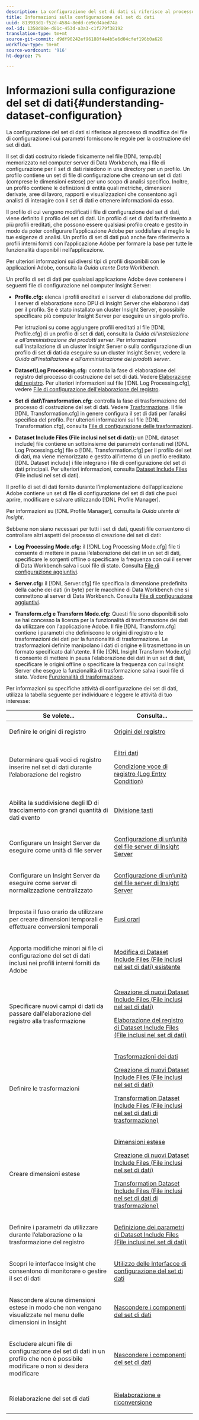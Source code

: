 ```yaml
---
description: La configurazione del set di dati si riferisce al processo di modifica dei file di configurazione i cui parametri forniscono le regole per la costruzione del set di dati.
title: Informazioni sulla configurazione del set di dati
uuid: 813933d1-f52d-4584-8edd-ce9cd4aed74a
exl-id: 1358d08e-d81c-453d-a3a3-c1f279f38192
translation-type: tm+mt
source-git-commit: d9df90242ef96188f4e4b5e6d04cfef196b0a628
workflow-type: tm+mt
source-wordcount: '916'
ht-degree: 7%

---
```


# Informazioni sulla configurazione del set di dati{#understanding-dataset-configuration}

La configurazione del set di dati si riferisce al processo di modifica dei file di configurazione i cui parametri forniscono le regole per la costruzione del set di dati.

Il set di dati costruito risiede fisicamente nel file [!DNL temp.db] memorizzato nel computer server di Data Workbench, ma i file di configurazione per il set di dati risiedono in una directory per un profilo. Un profilo contiene un set di file di configurazione che creano un set di dati (comprese le dimensioni estese) per uno scopo di analisi specifico. Inoltre, un profilo contiene le definizioni di entità quali metriche, dimensioni derivate, aree di lavoro, rapporti e visualizzazioni che consentono agli analisti di interagire con il set di dati e ottenere informazioni da esso.

Il profilo di cui vengono modificati i file di configurazione del set di dati, viene definito il profilo del set di dati. Un profilo di set di dati fa riferimento a più profili ereditati, che possono essere qualsiasi profilo creato e gestito in modo da poter configurare l’applicazione Adobe per soddisfare al meglio le tue esigenze di analisi. Un profilo di set di dati può anche fare riferimento a profili interni forniti con l’applicazione Adobe per formare la base per tutte le funzionalità disponibili nell’applicazione.

Per ulteriori informazioni sui diversi tipi di profili disponibili con le applicazioni Adobe, consulta la *Guida utente Data Workbench*.

<!--
c_req_config_files.xml
-->

Un profilo di set di dati per qualsiasi applicazione Adobe deve contenere i seguenti file di configurazione nel computer Insight Server:

* **Profile.cfg:** elenca i profili ereditati e i server di elaborazione del profilo. I server di elaborazione sono DPU di Insight Server che elaborano i dati per il profilo. Se è stato installato un cluster Insight Server, è possibile specificare più computer Insight Server per eseguire un singolo profilo.

   Per istruzioni su come aggiungere profili ereditati al file [!DNL Profile.cfg] di un profilo di set di dati, consulta la *Guida all’installazione e all’amministrazione dei prodotti server*. Per informazioni sull&#39;installazione di un cluster Insight Server o sulla configurazione di un profilo di set di dati da eseguire su un cluster Insight Server, vedere la *Guida all&#39;installazione e all&#39;amministrazione dei prodotti server*.

* **Dataset\Log Processing.cfg:** controlla la fase di elaborazione del registro del processo di costruzione del set di dati. Vedere [Elaborazione del registro](../../home/c-dataset-const-proc/c-dataset-constr.md#concept-8a63892878004dc389c7dad784fcb061). Per ulteriori informazioni sul file [!DNL Log Processing.cfg], vedere [File di configurazione dell&#39;elaborazione del registro](../../home/c-dataset-const-proc/c-log-proc-config-file/c-abt-log-proc-config-file.md).

* **Set di dati\Transformation.cfg:** controlla la fase di trasformazione del processo di costruzione del set di dati. Vedere [Trasformazione](../../home/c-dataset-const-proc/c-dataset-constr.md#concept-88f72e0897a744b5bc03df5039264dda). Il file [!DNL Transformation.cfg] in genere configura il set di dati per l’analisi specifica del profilo. Per ulteriori informazioni sul file [!DNL Transformation.cfg], consulta [File di configurazione delle trasformazioni](../../home/c-dataset-const-proc/c-trans-config-file/c-abt-trans-config-file.md).

* **Dataset Include Files (File inclusi nel set di dati):**  un  [!DNL dataset include] file contiene un sottoinsieme dei parametri contenuti nel  [!DNL Log Processing.cfg] file o  [!DNL Transformation.cfg] per il profilo del set di dati, ma viene memorizzato e gestito all’interno di un profilo ereditato. [!DNL Dataset include] i file integrano i file di configurazione del set di dati principali. Per ulteriori informazioni, consulta [Dataset Include Files](../../home/c-dataset-const-proc/c-dataset-inc-files/c-abt-dataset-inc-files.md) (File inclusi nel set di dati).

Il profilo di set di dati fornito durante l’implementazione dell’applicazione Adobe contiene un set di file di configurazione del set di dati che puoi aprire, modificare e salvare utilizzando [!DNL Profile Manager].

Per informazioni su [!DNL Profile Manager], consulta la *Guida utente di Insight*.

<!--
c_addl_config_files.xml
-->

Sebbene non siano necessari per tutti i set di dati, questi file consentono di controllare altri aspetti del processo di creazione dei set di dati:

* **Log Processing Mode.cfg:** il  [!DNL Log Processing Mode.cfg] file ti consente di mettere in pausa l’elaborazione dei dati in un set di dati, specificare le sorgenti offline o specificare la frequenza con cui il server di Data Workbench salva i suoi file di stato. Consulta [File di configurazione aggiuntivi](../../home/c-dataset-const-proc/c-add-config-files/c-add-config-files.md#concept-1afef4f88f1e467ab4326875fd1d3004).

* **Server.cfg:** il  [!DNL Server.cfg] file specifica la dimensione predefinita della cache dei dati (in byte) per le macchine di Data Workbench che si connettono al server di Data Workbench. Consulta [File di configurazione aggiuntivi](../../home/c-dataset-const-proc/c-add-config-files/c-add-config-files.md#concept-1afef4f88f1e467ab4326875fd1d3004).

* **Transform.cfg e Transform Mode.cfg:** Questi file sono disponibili solo se hai concesso la licenza per la funzionalità di trasformazione dei dati da utilizzare con l&#39;applicazione Adobe. Il file [!DNL Transform.cfg] contiene i parametri che definiscono le origini di registro e le trasformazioni dei dati per la funzionalità di trasformazione. Le trasformazioni definite manipolano i dati di origine e li trasmettono in un formato specificato dall&#39;utente. Il file [!DNL Insight Transform Mode.cfg] ti consente di mettere in pausa l’elaborazione dei dati in un set di dati, specificare le origini offline o specificare la frequenza con cui Insight Server che esegue la funzionalità di trasformazione salva i suoi file di stato. Vedere [Funzionalità di trasformazione](https://docs.adobe.com/content/help/en/data-workbench/using/server-admin-install/transform/t-config-tfm.html).

<!--
c_next_steps.xml
-->

Per informazioni su specifiche attività di configurazione dei set di dati, utilizza la tabella seguente per individuare e leggere le attività di tuo interesse:

<table id="table_394CFB5135274545B5DA37952EC6943E"> 
 <thead> 
  <tr> 
   <th colname="col1" class="entry"> Se volete... </th> 
   <th colname="col2" class="entry"> Consulta... </th> 
  </tr> 
 </thead>
 <tbody> 
  <tr> 
   <td colname="col1"> <p>Definire le origini di registro </p> </td> 
   <td colname="col2"> <p><a href="../../home/c-dataset-const-proc/c-log-proc-config-file/c-log-sources.md#concept-6714c720fac044cbb9af003bf401b2ea"> Origini del registro </a> </p> </td> 
  </tr> 
  <tr> 
   <td colname="col1"> <p>Determinare quali voci di registro inserire nel set di dati durante l’elaborazione del registro </p> </td> 
   <td colname="col2"> <p> <a href="../../home/c-dataset-const-proc/c-log-proc-config-file/c-info-log-proc-param.md#concept-41bd49bf6b64442d91c232ec67529a3d"> Filtri dati</a> </p> <p> <a href="../../home/c-dataset-const-proc/c-log-proc-config-file/c-info-log-proc-param.md#concept-ecaff95cee4e40bc90f81e099c5fc934">Condizione voce di registro (Log Entry Condition)</a> </p> </td> 
  </tr> 
  <tr> 
   <td colname="col1"> <p>Abilita la suddivisione degli ID di tracciamento con grandi quantità di dati evento </p> </td> 
   <td colname="col2"> <p><a href="../../home/c-dataset-const-proc/c-log-proc-config-file/c-info-log-proc-param.md#concept-64b416bbe42f4d689f90df246f7f7caf"> Divisione tasti</a> </p> </td> 
  </tr> 
  <tr> 
   <td colname="col1"> <p>Configurare un Insight Server da eseguire come unità di file server </p> </td> 
   <td colname="col2"> <p><a href="../../home/c-dataset-const-proc/c-log-proc-config-file/c-ins-svr-file-svr-unit.md#concept-995abff3fce34e439fb3f7f47191c80d"> Configurazione di un’unità del file server di Insight Server  </a> </p> </td> 
  </tr> 
  <tr> 
   <td colname="col1"> <p>Configurare un Insight Server da eseguire come server di normalizzazione centralizzato </p> </td> 
   <td colname="col2"> <p><a href="../../home/c-dataset-const-proc/c-log-proc-config-file/c-ins-svr-file-svr-unit.md#concept-995abff3fce34e439fb3f7f47191c80d"> Configurazione di un’unità del file server di Insight Server  </a> </p> </td> 
  </tr> 
  <tr> 
   <td colname="col1"> <p>Imposta il fuso orario da utilizzare per creare dimensioni temporali e effettuare conversioni temporali </p> </td> 
   <td colname="col2"> <p><a href="../../home/c-dataset-const-proc/c-trans-config-file/c-spec-trans-param/c-time-zones.md#concept-9cf16b1cb4874f7d85e1dd950fdb4956"> Fusi orari </a> </p> </td> 
  </tr> 
  <tr> 
   <td colname="col1"> <p>Apporta modifiche minori ai file di configurazione del set di dati inclusi nei profili interni forniti da Adobe </p> </td> 
   <td colname="col2"> <p><a href="../../home/c-dataset-const-proc/c-dataset-inc-files/c-work-dataset-inc-files/t-edit-ex-dataset-inc-files.md#task-456c04e38ebc425fb35677a6bb6aa077"> Modifica di Dataset Include Files (File inclusi nel set di dati) esistente </a> </p> </td> 
  </tr> 
  <tr> 
   <td colname="col1"> <p>Specificare nuovi campi di dati da passare dall'elaborazione del registro alla trasformazione </p> </td> 
   <td colname="col2"> <p> <a href="../../home/c-dataset-const-proc/c-dataset-inc-files/c-work-dataset-inc-files/t-create-new-dataset-inc-files.md#task-b29f30605c374a6ca747ac843337b06e">Creazione di nuovi Dataset Include Files (File inclusi nel set di dati)</a> </p> <p> <a href="../../home/c-dataset-const-proc/c-dataset-inc-files/c-types-dataset-inc-files/c-log-proc-dataset-inc-files/c-log-proc-dataset-inc-files.md#concept-999475a22519432e98844622ca95b6ab">Elaborazione del registro di Dataset Include Files (File inclusi nel set di dati)</a> </p> </td> 
  </tr> 
  <tr> 
   <td colname="col1"> <p>Definire le trasformazioni </p> </td> 
   <td colname="col2"> <p> <a href="../../home/c-dataset-const-proc/c-data-trans/c-abt-transf.md"> Trasformazioni dei dati </a> </p> <p> <a href="../../home/c-dataset-const-proc/c-dataset-inc-files/c-work-dataset-inc-files/t-create-new-dataset-inc-files.md#task-b29f30605c374a6ca747ac843337b06e">Creazione di nuovi Dataset Include Files (File inclusi nel set di dati)</a> </p> <p> <a href="../../home/c-dataset-const-proc/c-dataset-inc-files/c-types-dataset-inc-files/c-trans-dataset-inc-files.md#concept-c64aa78ed9ce40b8a0f4932c82ff5ace">Transformation Dataset Include Files (File inclusi nel set di dati di trasformazione)</a> </p> </td> 
  </tr> 
  <tr> 
   <td colname="col1"> <p>Creare dimensioni estese </p> </td> 
   <td colname="col2"> <p> <a href="../../home/c-dataset-const-proc/c-ex-dim/c-abt-ex-dim.md"> Dimensioni estese </a> </p> <p> <a href="../../home/c-dataset-const-proc/c-dataset-inc-files/c-work-dataset-inc-files/t-create-new-dataset-inc-files.md#task-b29f30605c374a6ca747ac843337b06e">Creazione di nuovi Dataset Include Files (File inclusi nel set di dati)</a> </p> <p> <a href="../../home/c-dataset-const-proc/c-dataset-inc-files/c-types-dataset-inc-files/c-trans-dataset-inc-files.md#concept-c64aa78ed9ce40b8a0f4932c82ff5ace">Transformation Dataset Include Files (File inclusi nel set di dati di trasformazione)</a> </p> </td> 
  </tr> 
  <tr> 
   <td colname="col1"> <p>Definire i parametri da utilizzare durante l’elaborazione o la trasformazione del registro </p> </td> 
   <td colname="col2"> <p><a href="../../home/c-dataset-const-proc/c-dataset-inc-files/c-def-param-dataset-inc-files/c-def-param-dataset-inc-files.md#concept-5ad06acc8dc44bf2a99643fafdd56b50">Definizione dei parametri di Dataset Include Files (File inclusi nel set di dati)</a> </p> </td> 
  </tr> 
  <tr> 
   <td colname="col1"> <p>Scopri le interfacce Insight che consentono di monitorare o gestire il set di dati </p> </td> 
   <td colname="col2"> <p><a href="../../home/c-dataset-const-proc/c-dataset-config-tools/c-dataset-config-int/c-dataset-config-int.md#concept-0ea33a52ce234ec8951e7b4430fbc5ab"> Utilizzo delle Interfacce di configurazione del set di dati </a> </p> </td> 
  </tr> 
  <tr> 
   <td colname="col1"> <p>Nascondere alcune dimensioni estese in modo che non vengano visualizzate nel menu delle dimensioni in Insight </p> </td> 
   <td colname="col2"> <p><a href="../../home/c-dataset-const-proc/c-dataset-config-tools/c-hide-dataset-comp/c-hide-dataset-comp.md#concept-50d9a004736f42f6b0aa7cde0d6148ff"> Nascondere i componenti del set di dati </a> </p> </td> 
  </tr> 
  <tr> 
   <td colname="col1"> <p>Escludere alcuni file di configurazione del set di dati in un profilo che non è possibile modificare o non si desidera modificare </p> </td> 
   <td colname="col2"> <p><a href="../../home/c-dataset-const-proc/c-dataset-config-tools/c-hide-dataset-comp/c-hide-dataset-comp.md#concept-50d9a004736f42f6b0aa7cde0d6148ff"> Nascondere i componenti del set di dati </a> </p> </td> 
  </tr> 
  <tr> 
   <td colname="col1"> <p>Rielaborazione del set di dati </p> </td> 
   <td colname="col2"> <p><a href="../../home/c-dataset-const-proc/c-reproc-retrans/c-unst-reproc-retrans.md"> Rielaborazione e riconversione </a> </p> </td> 
  </tr> 
 </tbody> 
</table>
